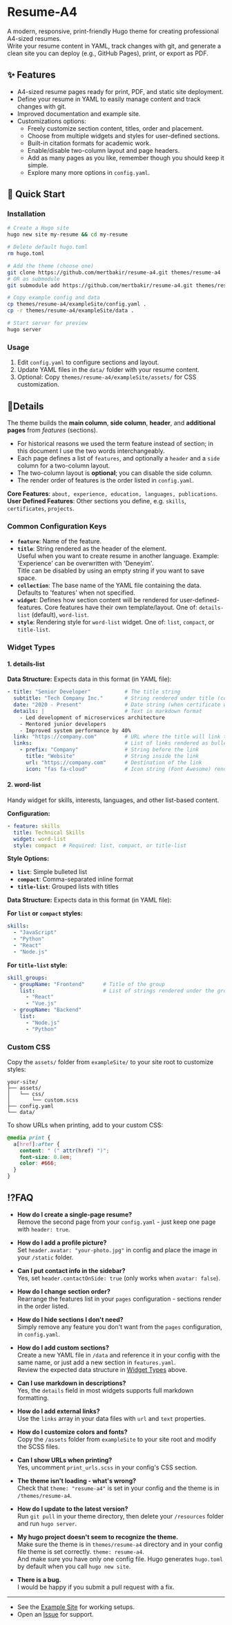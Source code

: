 # Resume-A4

A modern, responsive, print-friendly Hugo theme for creating professional A4-sized resumes.  
Write your resume content in YAML, track changes with git, and generate a clean site you can deploy (e.g., GitHub Pages), print, or export as PDF.

## ✨ Features

- A4-sized resume pages ready for print, PDF, and static site deployment.
- Define your resume in YAML to easily manage content and track changes with git.
- Improved documentation and example site.
- Customizations options:
  - Freely customize section content, titles, order and placement.
  - Choose from multiple widgets and styles for user-defined sections.
  - Built-in citation formats for academic work.
  - Enable/disable two-column layout and page headers.
  - Add as many pages as you like, remember though you should keep it simple.
  - Explore many more options in `config.yaml`.

## 🚀 Quick Start

### Installation

```bash
# Create a Hugo site
hugo new site my-resume && cd my-resume

# Delete default hugo.toml
rm hugo.toml

# Add the theme (choose one)
git clone https://github.com/mertbakir/resume-a4.git themes/resume-a4
# OR as submodule
git submodule add https://github.com/mertbakir/resume-a4.git themes/resume-a4

# Copy example config and data
cp themes/resume-a4/exampleSite/config.yaml .
cp -r themes/resume-a4/exampleSite/data .

# Start server for preview
hugo server
```

### Usage

1. Edit `config.yaml` to configure sections and layout. 
2. Update YAML files in the `data/` folder with your resume content.
3. Optional: Copy `themes/resume-a4/exampleSite/assets/` for CSS customization.

## 🧱Details

The theme builds the **main column**, **side column**, **header**, and **additional pages** from *features* (sections).
- For historical reasons we used the term feature instead of section; in this document I use the two words interchangeably.
- Each page defines a list of `features`, and optionally a `header` and a `side` column for a two-column layout.
- The two-column layout is **optional**; you can disable the side column.
- The render order of features is the order listed in `config.yaml`.

**Core Features**: `about, experience, education, languages, publications`.  
**User Defined Features**: Other sections you define, e.g. `skills`, `certificates`, `projects`.

### Common Configuration Keys

- **`feature`**: Name of the feature.   
- **`title`**: String rendered as the header of the element.   
  Useful when you want to create resume in another language. Example: 'Experience' can be overwritten with 'Deneyim'.  
  Title can be disabled by using an empty string if you want to save space.
- **`collection`**: The base name of the YAML file containing the data. Defaults to 'features' when not specified.
- **`widget`**: Defines how section content will be rendered for user-defined-features. Core features have their own template/layout. One of: `details-list` (default), `word-list`.
- **`style`**: Rendering style for `word-list` widget. One of: `list`, `compact`, or `title-list`.


### Widget Types

#### 1. details-list

**Data Structure:** Expects data in this format (in YAML file):
```yaml
- title: "Senior Developer"           # The title string
  subtitle: "Tech Company Inc."       # String rendered under title (company, institution, etc.)
  date: "2020 - Present"              # Date string (when certificate was given, employment period, etc.)
  details: |                          # Text in markdown format
    - Led development of microservices architecture
    - Mentored junior developers  
    - Improved system performance by 40%
  link: "https://company.com"         # URL where the title will link to (optional)
  links:                              # List of links rendered as bullet list below details
    - prefix: "Company"               # String before the link
      title: "Website"                # String inside the link
      url: "https://company.com"      # Destination of the link
      icon: "fas fa-cloud"            # Icon string (Font Awesome) rendered after title
```

#### 2. word-list

Handy widget for skills, interests, languages, and other list-based content.

**Configuration:**
```yaml
- feature: skills
  title: Technical Skills
  widget: word-list
  style: compact  # Required: list, compact, or title-list
```

**Style Options:**
- **`list`**: Simple bulleted list
- **`compact`**: Comma-separated inline format  
- **`title-list`**: Grouped lists with titles

**Data Structure:** Expects data in this format (in YAML file):

**For `list` or `compact` styles:**
```yaml
skills:
  - "JavaScript"
  - "Python" 
  - "React"
  - "Node.js"
```

**For `title-list` style:**
```yaml
skill_groups:
  - groupName: "Frontend"      # Title of the group
    list:                      # List of strings rendered under the group
      - "React"
      - "Vue.js"
  - groupName: "Backend"
    list:
      - "Node.js"
      - "Python"
```

### Custom CSS

Copy the `assets/` folder from `exampleSite/` to your site root to customize styles:

```
your-site/
├── assets/
│   └── css/
│       └── custom.scss
├── config.yaml
└── data/
```

To show URLs when printing, add to your custom CSS:

```scss
@media print {
  a[href]:after {
    content: " (" attr(href) ")";
    font-size: 0.8em;
    color: #666;
  }
}
```

## ⁉️FAQ

- **How do I create a single-page resume?**  
Remove the second page from your `config.yaml` - just keep one page with `header: true`.

- **How do I add a profile picture?**  
Set `header.avatar: "your-photo.jpg"` in config and place the image in your `/static` folder.

- **Can I put contact info in the sidebar?**  
Yes, set `header.contactOnSide: true` (only works when `avatar: false`).

- **How do I change section order?**  
Rearrange the features list in your `pages` configuration - sections render in the order listed.

- **How do I hide sections I don't need?**  
Simply remove any feature you don't want from the `pages` configuration, in `config.yaml`.

- **How do I add custom sections?**  
Create a new YAML file in `/data` and reference it in your config with the same name, or just add a new section in `features.yaml`.  
Review the expected data structure in [Widget Types](#widget-types) above.

- **Can I use markdown in descriptions?**  
Yes, the `details` field in most widgets supports full markdown formatting.

- **How do I add external links?**  
Use the `links` array in your data files with `url` and `text` properties.

- **How do I customize colors and fonts?**  
Copy the `/assets` folder from `exampleSite` to your site root and modify the SCSS files.

- **Can I show URLs when printing?**  
Yes, uncomment `print_urls.scss` in your config's CSS section.

- **The theme isn't loading - what's wrong?**  
Check that `theme: "resume-a4"` is set in your config and the theme is in `/themes/resume-a4`.

- **How do I update to the latest version?**  
Run `git pull` in your theme directory, then delete your `/resources` folder and run `hugo server`.

- **My hugo project doesn't seem to recognize the theme.**  
Make sure the theme is in `themes/resume-a4` directory and in your config file theme is set correctly. `theme: resume-a4`.  
And make sure you have only one config file. Hugo generates `hugo.toml` by default when you call `hugo new site`.


- **There is a bug.**  
I would be happy if you submit a pull request with a fix.

---

- See the [Example Site](./exampleSite/) for working setups.  
- Open an [Issue](https://github.com/mertbakir/resume-a4/issues) for support.
